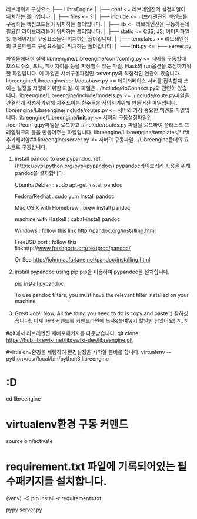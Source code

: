 리브레위키 구성요소
├── LibreEngine
│   ├── conf <= 리브레엔진의 설정파일이 위치하는 폴더입니다.
│   ├── files <= ? 
│   ├── include <= 리브레엔진의 백엔드를 구동하는 핵심코드들이 위치하는 폴더입니다.
│   ├── lib <= 리브레엔진을 구동하는데 필요한 라이브러리들이 위치하는 폴더입니다.
│   ├── static <= CSS, JS, 이미지파일등 웹페이지의 구성요소들이 위치하는 폴더입니다.
│   ├── templates <= 리브레엔진의 프론트엔드 구성요소들이 위치하는 폴더입니다.
│   └── __init__.py <= 
├── server.py

파일들에대한 설명
libreengine/Libreengine/conf/config.py <= 서버를 구동할때 호스트주소, 포트, 페이지이름 등을 지정할수 있는 파일. Flask의 run옵션을 조정하기위한 파일입니다. 이 파일은 서버구동파일인 server.py와 직접적인 연관이 있습니다.
libreengine/Libreengine/conf/database.py <= 데이터베이스 서버를 접속할때 쓰이는 설정을 지정하기위한 파일. 이 파일은 ../include/dbConnect.py와 관련이 있습니다.
libreengine/Libreengine/include/models.py <= ./include/route.py파일을 간결하게 작성하기위해 자주쓰이는 함수들을 정의하기위해 만들어진 파일입니다.
libreengine/Libreengine/include/routes.py <= 서버의 가장 중요한 백엔드 파일입니다. 
libreengine/Libreengine/__init__.py <= 서버의 구동설정파일인 ./conf/config.py파일을 로드하고 ./include/routes.py 파일을 로드하여 플라스크 프레임워크의 틀을 만들어주는 파일입니다.
libreengine/Libreengine/templates/* ##추가해야함##
libreengine/server.py <= 서버의 구동파일. ./Libreengine폴더의 요소들로 구동됩니다.




1. install pandoc to use pypandoc. ref.(https://pypi.python.org/pypi/pypandoc/)
    pypandoc라이브러리 사용을 위해 pandoc을 설치합니다. 

	Ubuntu/Debian		:	sudo apt-get install pandoc

	Fedora/Redhat		:	sudo yum install pandoc

	Mac OS X with Homebrew	:	brew install pandoc

	machine with Haskell	:	cabal-install pandoc

	Windows					:	follow this link http://pandoc.org/installing.html

	FreeBSD port 			:	follow this linkhttp://www.freshports.org/textproc/pandoc/

	Or See http://johnmacfarlane.net/pandoc/installing.html

2.	install pypandoc using pip
    pip을 이용하여 pypandoc을 설치합니다.

	pip install pypandoc

	To use pandoc filters, you must have the relevant filter installed on your machine


3.	Great Job!. Now, All the thing you need to do is copy and paste :)
    잘하셨습니다!. 이제 아래 커맨드를 커맨드라인에 복사&붙여넣기 할일만 남았어요! ㅎ_ㅎ
    
    
   

#git에서 리브레엔진 재배포패키지를 다운받습니다.
git clone https://hub.librewiki.net/librewiki-dev/libreengine.git

#virtialenv환경을 세팅하여 환경설정을 시작할 준비를 합니다.
virtualenv --python=/usr/local/bin/python3 libreengine

# :D
cd libreengine

# virtualenv환경 구동 커맨드
source bin/activate


# requirement.txt 파일에 기록되어있는 필수패키지를 설치합니다.
(venv) ~$ pip install -r requirements.txt


pypy server.py
